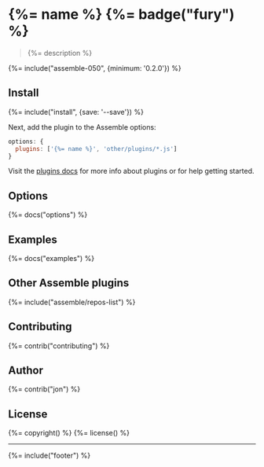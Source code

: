 # {%= name %} {%= badge("fury") %}

> {%= description %}

{%= include("assemble-050", {minimum: '0.2.0'}) %}

## Install
{%= include("install", {save: '--save'}) %}

Next, add the plugin to the Assemble options:

```js
options: {
  plugins: ['{%= name %}', 'other/plugins/*.js']
}
```
Visit the [plugins docs](http://assemble.io/plugins/) for more info about plugins or for help getting started.

## Options
{%= docs("options") %}

## Examples
{%= docs("examples") %}

## Other Assemble plugins
{%= include("assemble/repos-list") %}

## Contributing
{%= contrib("contributing") %}

## Author
{%= contrib("jon") %}

## License
{%= copyright() %}
{%= license() %}

***

{%= include("footer") %}
